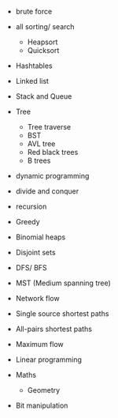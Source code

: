 - brute force 

- all sorting/ search
	- Heapsort
	- Quicksort

- Hashtables
- Linked list
- Stack and Queue

- Tree
	- Tree traverse
	- BST
	- AVL tree
	- Red black trees
	- B trees

- dynamic programming 
 - divide and conquer 
 - recursion
- Greedy

- Binomial heaps
- Disjoint sets

- DFS/ BFS
- MST (Medium spanning tree)
- Network flow
 - Single source shortest paths
 - All-pairs shortest paths
 - Maximum flow

- Linear programming

- Maths
	- Geometry
- Bit manipulation
